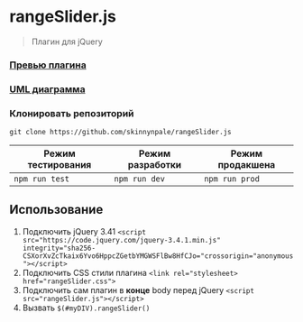 # rangeSlider.js

> Плагин для jQuery

### [Превью плагина](https://skinnynpale.github.io/rangeSlider.js/)

### [UML диаграмма](https://www.draw.io/?lightbox=1&highlight=0000ff&edit=_blank&layers=1&nav=1&title=rangeSlider%20Class%20Diagramm#Uhttps%3A%2F%2Fdrive.google.com%2Fuc%3Fid%3D1Xe6DzLpntBZs3fBWXV2PZ_qWj9ztVsGw%26export%3Ddownload)

### Клонировать репозиторий

`git clone https://github.com/skinnynpale/rangeSlider.js`

| Режим тестирования | Режим разработки | Режим продакшена |
| ------------------ | ---------------- | ---------------- |
| `npm run test`     | `npm run dev`    | `npm run prod`   |

## Использование

1. Подключить jQuery 3.41 `<script src="https://code.jquery.com/jquery-3.4.1.min.js" integrity="sha256-CSXorXvZcTkaix6Yvo6HppcZGetbYMGWSFlBw8HfCJo="crossorigin="anonymous"></script>`
2. Подключить CSS стили плагина `<link rel="stylesheet> href="rangeSlider.css">`
3. Подключить сам плагин в **конце** body перед jQuery `<script src="rangeSlider.js"></script>`
4. Вызвать `$(#myDIV).rangeSlider()`
